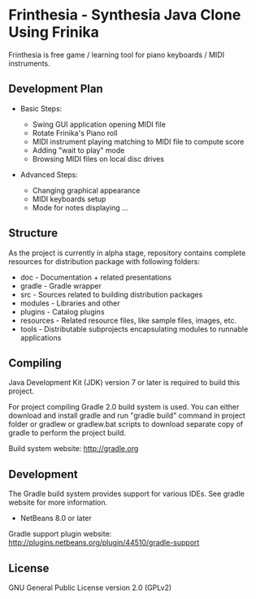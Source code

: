 Frinthesia - Synthesia Java Clone Using Frinika
===============================================

Frinthesia is free game / learning tool for piano keyboards / MIDI instruments.

Development Plan
----------------

- Basic Steps:
  - Swing GUI application opening MIDI file
  - Rotate Frinika's Piano roll
  - MIDI instrument playing matching to MIDI file to compute score
  - Adding "wait to play" mode
  - Browsing MIDI files on local disc drives

- Advanced Steps:
  - Changing graphical appearance
  - MIDI keyboards setup
  - Mode for notes displaying
  ...

Structure
---------

As the project is currently in alpha stage, repository contains complete resources for distribution package with following folders:

 * doc - Documentation + related presentations
 * gradle - Gradle wrapper
 * src - Sources related to building distribution packages
 * modules - Libraries and other
 * plugins - Catalog plugins
 * resources - Related resource files, like sample files, images, etc.
 * tools - Distributable subprojects encapsulating modules to runnable applications

Compiling
---------

Java Development Kit (JDK) version 7 or later is required to build this project.

For project compiling Gradle 2.0 build system is used. You can either download and install gradle and run "gradle build" command in project folder or gradlew or gradlew.bat scripts to download separate copy of gradle to perform the project build.

Build system website: http://gradle.org

Development
-----------

The Gradle build system provides support for various IDEs. See gradle website for more information.

 * NetBeans 8.0 or later

Gradle support plugin website: http://plugins.netbeans.org/plugin/44510/gradle-support

License
-------

GNU General Public License version 2.0 (GPLv2)
